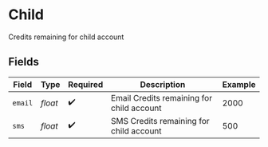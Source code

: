 # Child

Credits remaining for child account


## Fields

| Field                                     | Type                                      | Required                                  | Description                               | Example                                   |
| ----------------------------------------- | ----------------------------------------- | ----------------------------------------- | ----------------------------------------- | ----------------------------------------- |
| `email`                                   | *float*                                   | :heavy_check_mark:                        | Email Credits remaining for child account | 2000                                      |
| `sms`                                     | *float*                                   | :heavy_check_mark:                        | SMS Credits remaining for child account   | 500                                       |